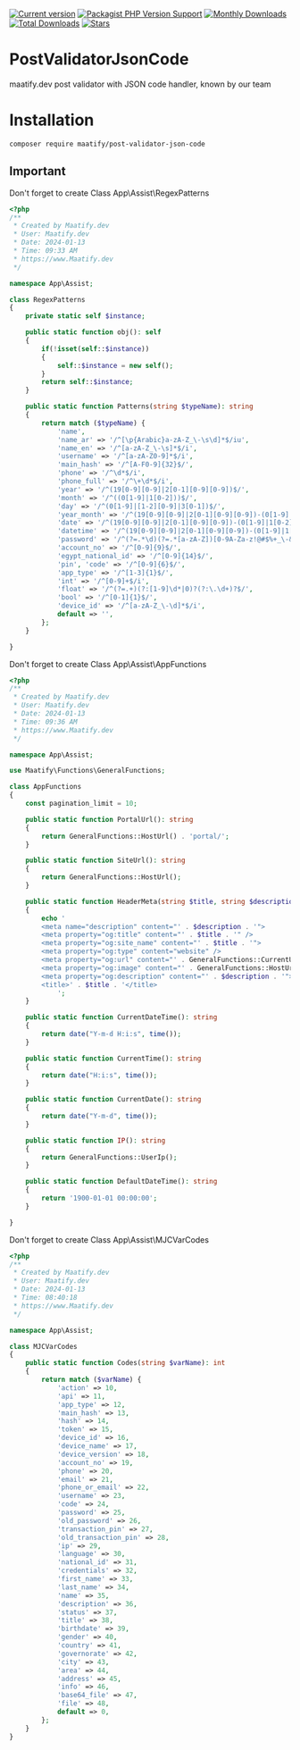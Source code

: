 [![Current version](https://img.shields.io/packagist/v/maatify/post-validator-json-code)][pkg]
[![Packagist PHP Version Support](https://img.shields.io/packagist/php-v/maatify/post-validator-json-code)][pkg]
[![Monthly Downloads](https://img.shields.io/packagist/dm/maatify/post-validator-json-code)][pkg-stats]
[![Total Downloads](https://img.shields.io/packagist/dt/maatify/post-validator-json-code)][pkg-stats]
[![Stars](https://img.shields.io/packagist/stars/maatify/post-validator-json-code)](https://github.com/maatify/post-validator-json-code/stargazers)

# PostValidatorJsonCode

maatify.dev post validator with JSON code handler, known by our team


[pkg]: <https://packagist.org/packages/maatify/mailer>
[pkg-stats]: <https://packagist.org/packages/maatify/mailer/stats>


# Installation

```shell
composer require maatify/post-validator-json-code
```
    
## Important
Don't forget to create Class App\Assist\RegexPatterns

```php
<?php
/**
 * Created by Maatify.dev
 * User: Maatify.dev
 * Date: 2024-01-13
 * Time: 09:33 AM
 * https://www.Maatify.dev
 */

namespace App\Assist;

class RegexPatterns
{
    private static self $instance;

    public static function obj(): self
    {
        if(!isset(self::$instance))
        {
            self::$instance = new self();
        }
        return self::$instance;
    }

    public static function Patterns(string $typeName): string
    {
        return match ($typeName) {
            'name',
            'name_ar' => '/^[\p{Arabic}a-zA-Z_\-\s\d]*$/iu',
            'name_en' => '/^[a-zA-Z_\-\s]*$/i',
            'username' => '/^[a-zA-Z0-9]*$/i',
            'main_hash' => '/^[A-F0-9]{32}$/',
            'phone' => '/^\d*$/i',
            'phone_full' => '/^\+\d*$/i',
            'year' => '/^(19[0-9][0-9]|2[0-1][0-9][0-9])$/',
            'month' => '/^((0[1-9]|1[0-2]))$/',
            'day' => '/^(0[1-9]|[1-2][0-9]|3[0-1])$/',
            'year_month' => '/^(19[0-9][0-9]|2[0-1][0-9][0-9])-(0[1-9]|1[0-2])$/',
            'date' => '/^(19[0-9][0-9]|2[0-1][0-9][0-9])-(0[1-9]|1[0-2])-(0[1-9]|[1-2][0-9]|3[0-1])$/',
            'datetime' => '/^(19[0-9][0-9]|2[0-1][0-9][0-9])-(0[1-9]|1[0-2])-(0[1-9]|[1-2][0-9]|3[0-1]) (0[0-9]|1[0-9]|2[0-3]):([0-5][0-9]):([0-5][0-9])$/',
            'password' => '/^(?=.*\d)(?=.*[a-zA-Z])[0-9A-Za-z!@#$%+_\-&]{7,70}$/',
            'account_no' => '/^[0-9]{9}$/',
            'egypt_national_id' => '/^[0-9]{14}$/',
            'pin', 'code' => '/^[0-9]{6}$/',
            'app_type' => '/^[1-3]{1}$/',
            'int' => '/^[0-9]+$/i',
            'float' => '/^(?=.+)(?:[1-9]\d*|0)?(?:\.\d+)?$/',
            'bool' => '/^[0-1]{1}$/',
            'device_id' => '/^[a-zA-Z_\-\d]*$/i',
            default => '',
        };
    }

}
```

Don't forget to create Class App\Assist\AppFunctions

```php
<?php
/**
 * Created by Maatify.dev
 * User: Maatify.dev
 * Date: 2024-01-13
 * Time: 09:36 AM
 * https://www.Maatify.dev
 */

namespace App\Assist;

use Maatify\Functions\GeneralFunctions;

class AppFunctions
{
    const pagination_limit = 10;

    public static function PortalUrl(): string
    {
        return GeneralFunctions::HostUrl() . 'portal/';
    }

    public static function SiteUrl(): string
    {
        return GeneralFunctions::HostUrl();
    }

    public static function HeaderMeta(string $title, string $description): void
    {
        echo '
        <meta name="description" content="' . $description . '">
        <meta property="og:title" content="' . $title . '" />
        <meta property="og:site_name" content="' . $title . '">
        <meta property="og:type" content="website" />
        <meta property="og:url" content="' . GeneralFunctions::CurrentUrl() . '">
        <meta property="og:image" content="' . GeneralFunctions::HostUrl() . 'images/logo.png" />
        <meta property="og:description" content="' . $description . '">
        <title>' . $title . '</title> 
            ';
    }

    public static function CurrentDateTime(): string
    {
        return date("Y-m-d H:i:s", time());
    }

    public static function CurrentTime(): string
    {
        return date("H:i:s", time());
    }

    public static function CurrentDate(): string
    {
        return date("Y-m-d", time());
    }

    public static function IP(): string
    {
        return GeneralFunctions::UserIp();
    }

    public static function DefaultDateTime(): string
    {
        return '1900-01-01 00:00:00';
    }

}

```

Don't forget to create Class App\Assist\MJCVarCodes

```php
<?php
/**
 * Created by Maatify.dev
 * User: Maatify.dev
 * Date: 2024-01-13
 * Time: 08:40:18
 * https://www.Maatify.dev
 */

namespace App\Assist;

class MJCVarCodes
{
    public static function Codes(string $varName): int
    {
        return match ($varName) {
            'action' => 10,
            'api' => 11,
            'app_type' => 12,
            'main_hash' => 13,
            'hash' => 14,
            'token' => 15,
            'device_id' => 16,
            'device_name' => 17,
            'device_version' => 18,
            'account_no' => 19,
            'phone' => 20,
            'email' => 21,
            'phone_or_email' => 22,
            'username' => 23,
            'code' => 24,
            'password' => 25,
            'old_password' => 26,
            'transaction_pin' => 27,
            'old_transaction_pin' => 28,
            'ip' => 29,
            'language' => 30,
            'national_id' => 31,
            'credentials' => 32,
            'first_name' => 33,
            'last_name' => 34,
            'name' => 35,
            'description' => 36,
            'status' => 37,
            'title' => 38,
            'birthdate' => 39,
            'gender' => 40,
            'country' => 41,
            'governorate' => 42,
            'city' => 43,
            'area' => 44,
            'address' => 45,
            'info' => 46,
            'base64_file' => 47,
            'file' => 48,
            default => 0,
        };
    }
}
```
